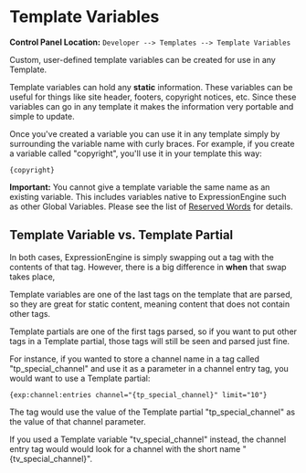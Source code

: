<!--
    This source file is part of the open source project
    ExpressionEngine User Guide (https://github.com/ExpressionEngine/ExpressionEngine-User-Guide)

    @link      https://expressionengine.com/
    @copyright Copyright (c) 2003-2019, EllisLab Corp. (https://ellislab.com)
    @license   https://expressionengine.com/license Licensed under Apache License, Version 2.0
-->

# Template Variables

**Control Panel Location:** `Developer --> Templates --> Template Variables`

Custom, user-defined template variables can be created for use in any Template.

Template variables can hold any **static** information. These variables can be useful for things like site header, footers, copyright notices, etc. Since these variables can go in any template it makes the information very portable and simple to update.

Once you've created a variable you can use it in any template simply by surrounding the variable name with curly braces. For example, if you create a variable called "copyright", you'll use it in your template this way:

    {copyright}

**Important:** You cannot give a template variable the same name as an existing variable. This includes variables native to ExpressionEngine such as other Global Variables. Please see the list of [Reserved Words](general/reserved-words.md) for details.

## Template Variable vs. Template Partial

In both cases, ExpressionEngine is simply swapping out a tag with the contents of that tag. However, there is a big difference in **when** that swap takes place,

Template variables are one of the last tags on the template that are parsed, so they are great for static content, meaning content that does not contain other tags.

Template partials are one of the first tags parsed, so if you want to put other tags in a Template partial, those tags will still be seen and parsed just fine.

For instance, if you wanted to store a channel name in a tag called "tp_special_channel" and use it as a parameter in a channel entry tag, you would want to use a Template partial:

    {exp:channel:entries channel="{tp_special_channel}" limit="10"}

The tag would use the value of the Template partial "tp_special_channel" as the value of that channel parameter.

If you used a Template variable "tv_special_channel" instead, the channel entry tag would would look for a channel with the short name "{tv_special_channel}".
